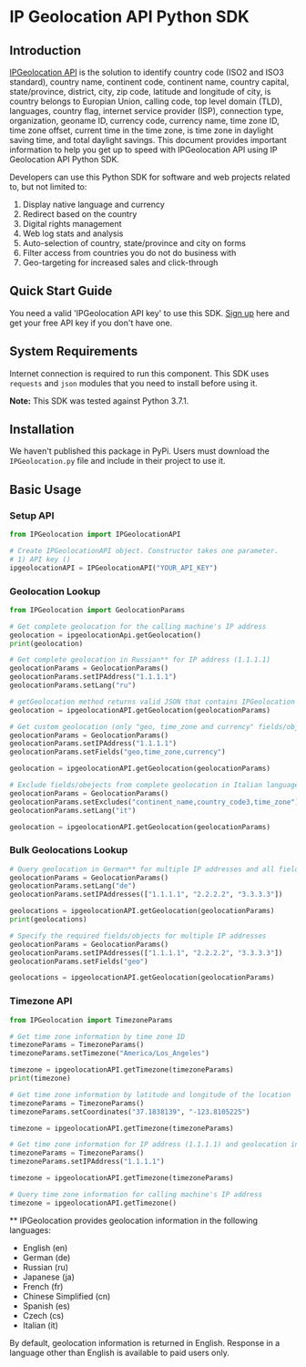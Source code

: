 # IP Geolocation API Python SDK

## Introduction

[IPGeolocation API](https://ipgeolocation.io) is the solution to identify country code (ISO2 and ISO3 standard), country name, continent code, continent name, country capital, state/province, district, city, zip code, latitude and longitude of city, is country belongs to Europian Union, calling code, top level domain (TLD), languages, country flag, internet service provider (ISP), connection type, organization, geoname ID, currency code, currency name, time zone ID, time zone offset, current time in the time zone, is time zone in daylight saving time, and total daylight savings. This document provides important information to help you get up to speed with IPGeolocation API using IP Geolocation API Python SDK.

Developers can use this Python SDK for software and web projects related to, but not limited to:

1. Display native language and currency
2. Redirect based on the country
3. Digital rights management
4. Web log stats and analysis
5. Auto-selection of country, state/province and city on forms
6. Filter access from countries you do not do business with
7. Geo-targeting for increased sales and click-through

## Quick Start Guide

You need a valid 'IPGeolocation API key' to use this SDK. [Sign up](https://ipgeolocation.io/signup) here and get your free API key if you don't have one.

## System Requirements

Internet connection is required to run this component. This SDK uses ```requests``` and ```json``` modules that you need to install before using it. 

**Note:** This SDK was tested against Python 3.7.1.

## Installation

We haven't published this package in PyPi. Users must download the ```IPGeolocation.py``` file and include in their project to use it.

## Basic Usage

### Setup API

```python
from IPGeolocation import IPGeolocationAPI

# Create IPGeolocationAPI object. Constructor takes one parameter.
# 1) API key ()
ipgeolocationAPI = IPGeolocationAPI("YOUR_API_KEY")
```

### Geolocation Lookup

```python
from IPGeolocation import GeolocationParams

# Get complete geolocation for the calling machine's IP address
geolocation = ipgeolocationApi.getGeolocation()
print(geolocation)

# Get complete geolocation in Russian** for IP address (1.1.1.1)
geolocationParams = GeolocationParams()
geolocationParams.setIPAddress("1.1.1.1")
geolocationParams.setLang("ru")

# getGeolocation method returns valid JSON that contains IPGeolocation API response
geolocation = ipgeolocationAPI.getGeolocation(geolocationParams)

# Get custom geolocation (only "geo, time_zone and currency" fields/objects) for an IP address (1.1.1.1)
geolocationParams = GeolocationParams()
geolocationParams.setIPAddress("1.1.1.1")
geolocationParams.setFields("geo,time_zone,currency")

geolocation = ipgeolocationAPI.getGeolocation(geolocationParams)

# Exclude fields/obejects from complete geolocation in Italian language
geolocationParams = GeolocationParams()
geolocationParams.setExcludes("continent_name,country_code3,time_zone")
geolocationParams.setLang("it")

geolocation = ipgeolocationAPI.getGeolocation(geolocationParams)
```

### Bulk Geolocations Lookup

```python
# Query geolocation in German** for multiple IP addresses and all fields
geolocationParams = GeolocationParams()
geolocationParams.setLang("de")
geolocationParams.setIPAddresses(["1.1.1.1", "2.2.2.2", "3.3.3.3"])

geolocations = ipgeolocationAPI.getGeolocation(geolocationParams)
print(geolocations)

# Specify the required fields/objects for multiple IP addresses
geolocationParams = GeolocationParams()
geolocationParams.setIPAddresses(["1.1.1.1", "2.2.2.2", "3.3.3.3"])
geolocationParams.setFields("geo")

geolocations = ipgeolocationAPI.getGeolocation(geolocationParams)
```

### Timezone API

```python
from IPGeolocation import TimezoneParams

# Get time zone information by time zone ID
timezoneParams = TimezoneParams()
timezoneParams.setTimezone("America/Los_Angeles")

timezone = ipgeolocationAPI.getTimezone(timezoneParams)
print(timezone)

# Get time zone information by latitude and longitude of the location
timezoneParams = TimezoneParams()
timezoneParams.setCoordinates("37.1838139", "-123.8105225")

timezone = ipgeolocationAPI.getTimezone(timezoneParams)

# Get time zone information for IP address (1.1.1.1) and geolocation information Japanese**
timezoneParams = TimezoneParams()
timezoneParams.setIPAddress("1.1.1.1")

timezone = ipgeolocationAPI.getTimezone(timezoneParams)

# Query time zone information for calling machine's IP address
timezone = ipgeolocationAPI.getTimezone()
```

** IPGeolocation provides geolocation information in the following languages:

* English (en)
* German (de)
* Russian (ru)
* Japanese (ja)
* French (fr)
* Chinese Simplified (cn)
* Spanish (es)
* Czech (cs)
* Italian (it)

By default, geolocation information is returned in English. Response in a language other than English is available to paid users only.